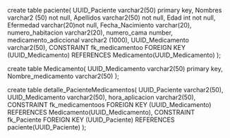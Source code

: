 create table paciente(
UUID_Paciente varchar2(50) primary key,
Nombres varchar2 (50) not null,
Apellidos varchar2(50) not null,
Edad int not null, 
Efermedad varchar(20)not null,
Fecha_Nacimiento varchar(20),
numero_habitacion varchar2(20),
numero_cama number,
medicamento_adiccional varchar2 (1000),
UUID_Medicamento varchar2(50),
CONSTRAINT fk_medicamentoo FOREIGN KEY (UUID_Medicamento) REFERENCES Medicamento(UUID_Medicamento)
);

create table Medicamento(
UUID_Medicamento varchar2(50) primary key,
Nombre_medicamento varchar2(50) 
);

create table detalle_PacienteMedicamentos(
UUID_Paciente varchar2(50),
UUID_Medicamento varchar2(50),
hora_aplicacion varchar2(50),
CONSTRAINT fk_medicamentoos FOREIGN KEY (UUID_Medicamento) REFERENCES Medicamento(UUID_Medicamento),
CONSTRAINT fk_Paciente FOREIGN KEY (UUID_Paciente) REFERENCES paciente(UUID_Paciente)
);

